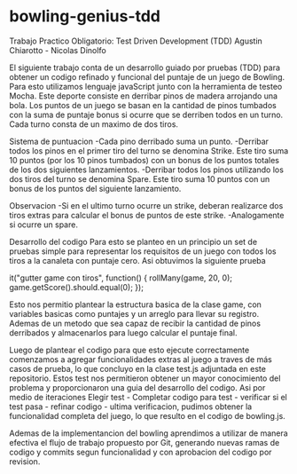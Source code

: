 # bowling-genius-tdd
Trabajo Practico Obligatorio: Test Driven Development (TDD)
Agustin Chiarotto -  Nicolas Dinolfo

El siguiente trabajo conta de un desarrollo guiado por pruebas (TDD) para obtener un codigo refinado y funcional del puntaje de un juego de Bowling. Para esto utilizamos lenguaje javaScript junto con la herramienta de testeo Mocha.
Este deporte consiste en derribar pinos de madera arrojando una bola. Los puntos de un juego se basan en la cantidad de pinos tumbados con la suma de puntaje bonus si ocurre que se derriben todos en un turno. Cada turno consta de un maximo de dos tiros.

Sistema de puntuacion
-Cada pino derribado suma un punto.
-Derribar todos los pinos en el primer tiro del turno se denomina Strike. Este tiro suma 10 puntos (por los 10 pinos tumbados) con un bonus de los puntos totales de los dos siguientes lanzamientos.
-Derribar todos los pinos utilizando los dos tiros del turno se denomina Spare. Este tiro suma 10 puntos con un bonus de los puntos del siguiente lanzamiento.

Observacion
-Si en el ultimo turno ocurre un strike, deberan realizarce dos tiros extras para calcular el bonus de puntos de este strike. 
-Analogamente si ocurre un spare.


Desarrollo del codigo
Para esto se planteo en un principio un set de pruebas simple para representar los requisitos de un juego con todos los tiros a la canaleta con puntaje cero. Asi obtuvimos la siguiente prueba


  it("gutter game con tiros", function() {
    rollMany(game, 20, 0);
    game.getScore().should.equal(0);
});

Esto nos permitio plantear la estructura basica de la clase game, con variables basicas como puntajes y un arreglo para llevar su registro. Ademas de un metodo que sea capaz de recibir la cantidad de pinos derribados y almacenarlos para luego calcular el puntaje final.

Luego de plantear el codigo para que esto ejecute correctamente comenzamos a agregar funcionalidades extras al juego a traves de más casos de prueba, lo que concluyo en la clase test.js adjuntada en este repositorio. Estos test nos permitieron obtener un mayor conocimiento del problema y proporcionaron una guia del desarrollo del codigo. 
Asi por medio de iteraciones Elegir test - Completar codigo para test - verificar si el test pasa - refinar codigo - ultima verificacion, pudimos obtener la funcionalidad completa del juego, lo que resulto en el codigo de bowling.js.

Ademas de la implementancion del bowling aprendimos a utilizar de manera efectiva el flujo de trabajo propuesto por Git, generando nuevas ramas de codigo y commits segun funcionalidad y con aprobacion del codigo por revision.
